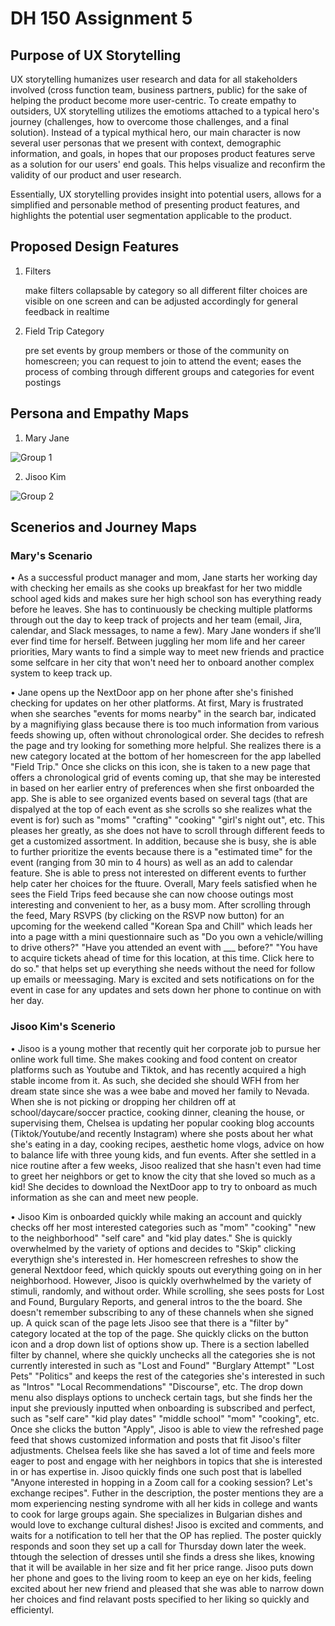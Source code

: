 # DH 150 Assignment 5

## Purpose of UX Storytelling
UX storytelling humanizes user research and data for all stakeholders involved (cross function team, business partners, public) for the sake of helping the product become more user-centric. To create empathy to outsiders, UX storytelling utilizes the emotioms attached to a typical hero's journey (challenges, how to overcome those challenges, and a final solution). Instead of a typical mythical hero, our main character is now several user personas that we present with context, demographic information, and goals, in hopes that our proposes product features serve as a solution for our users' end goals. This helps visualize and reconfirm the validity of our product and user research.

Essentially, UX storytelling provides insight into potential users, allows for a simplified and personable method of presenting product features, and highlights the potential user segmentation applicable to the product.

## Proposed Design Features

1. Filters 
      <p> make filters collapsable by category so all different filter choices are visible on one screen and can be adjusted accordingly for general feedback in realtime </p>

2. Field Trip Category 
      <p> pre set events by group members or those of the community on homescreen; you can request to join to attend the event; eases the process of combing through different groups and categories for event postings </p>


## Persona and Empathy Maps

1. Mary Jane

![Group 1](https://user-images.githubusercontent.com/49845457/98616376-89b79e00-22b1-11eb-87a8-b4b3911fc36b.png)

2. Jisoo Kim 

![Group 2](https://user-images.githubusercontent.com/49845457/98616392-93d99c80-22b1-11eb-90a1-57a37f2a1092.png)

## Scenerios and Journey Maps

### Mary's Scenario
• As a successful product manager and mom, Jane starts her working day with checking her emails as she cooks up breakfast for her two middle school aged kids and makes sure her high school son has everything ready before he leaves. She has to continuously be checking multiple platforms through out the day to keep track of projects and her team (email, Jira, calendar, and Slack messages, to name a few). Mary Jane wonders if she’ll ever find time for herself. Between juggling her mom life and her career priorities, Mary wants to find a simple way to meet new friends and practice some selfcare in her city that won't need her to onboard another complex system to keep track up.

• Jane opens up the NextDoor app on her phone after she's finished checking for updates on her other platforms. At first, Mary is frustrated when she searches "events for moms nearby" in the search bar, indicated by a magnifiying glass because there is too much information from various feeds showing up, often without chronological order. She decides to refresh the page and try looking for something more helpful. She realizes there is a new category located at the bottom of her homescreen for the app labelled "Field Trip." Once she clicks on this icon, she is taken to a new page that offers a chronological grid of events coming up, that she may be interested in based on her earlier entry of preferences when she first onboarded the app. She is able to see organized events based on several tags (that are dispalyed at the top of each event as she scrolls so she realizes what the event is for) such as "moms" "crafting" "cooking" "girl's night out", etc. This pleases her greatly, as she does not have to scroll through different feeds to get a customized assortment. In addition, because she is busy, she is able to further prioritize the events because there is a "estimated time" for the event (ranging from 30 min to 4 hours) as well as an add to calendar feature. She is able to press not interested on different events to further help cater her choices for the ftuure. Overall, Mary feels satisfied when he sees the Field Trips feed because she can now choose outings most interesting and convenient to her, as a busy mom. After scrolling through the feed, Mary RSVPS (by clicking on the RSVP now button) for an upcoming for the weekend called "Korean Spa and Chill" which leads her into a page witth a mini questionnaire such as "Do you own a vehicle/willing to drive others?" "Have you attended an event with ___ before?" "You have to acquire tickets ahead of time for this location, at this time. Click here to do so." that helps set up everything she needs without the need for follow up emails or meessaging. Mary is excited and sets notifications on for the event in case for any updates and sets down her phone to continue on with her day. 

### Jisoo Kim's Scenerio
• Jisoo is a young mother that recently quit her corporate job to pursue her online work full time. She makes cooking and food content on creator platforms such as Youtube and Tiktok, and has recently acquired a high stable income from it. As such, she decided she should WFH from her dream state since she was a wee babe and moved her family to Nevada. When she is not picking or dropping her children off at school/daycare/soccer practice, cooking dinner, cleaning the house, or supervising them, Chelsea is updating her popular cooking blog accounts (Tiktok/Youtube/and recently Instagram) where she posts about her what she's eating in a day, cooking recipes, aesthetic home vlogs, advice on how to balance life with three young kids, and fun events. After she settled in a nice routine after a few weeks, Jisoo realized that she hasn't even had time to greet her neighbors or get to know the city that she loved so much as a kid! She decides to download the NextDoor app to try to onboard as much information as she can and meet new people. 

• Jisoo Kim is onboarded quickly while making an account and quickly checks off her most interested categories such as "mom" "cooking" "new to the neighborhood" "self care" and "kid play dates." She is quickly overwhelmed by the variety of options and decides to "Skip" clicking everythign she's interested in. Her homescreen refreshes to show the general Nextdoor feed, which quickly spouts out everything going on in her neighborhood. However, Jisoo is quickly overhwhelmed by the variety of stimuli, randomly, and without order. While scrolling, she sees posts for Lost and Found, Burgulary Reports, and general intros to the the board. She doesn't remember subscribing to any of these channels when she signed up. A quick scan of the page lets Jisoo see that there is a "filter by" category located at the top of the page. She quickly clicks on the button icon and a drop down list of options show up. There is a section labelled filter by channel, where she quickly unchecks all the categories she is not currently interested in such as "Lost and Found" "Burglary Attempt" "Lost Pets" "Politics" and keeps the rest of the categories she's interested in such as "Intros" "Local Recommendations" "Discourse", etc. The drop down menu also displays options to uncheck certain tags, but she finds her the input she previously inputted when onboarding is subscribed and perfect, such as "self care" "kid play dates" "middle school" "mom" "cooking", etc. Once she clicks the button "Apply",  Jisoo is able to view the refreshed page feed that shows customized information and posts that fit Jisoo's filter adjustments. Chelsea feels like she has saved a lot of time and feels more eager to post and engage with her neighbors in topics that she is interested in or has expertise in. Jisoo quickly finds one such post that is labelled "Anyone interested in hopping in a Zoom call for a cooking session? Let's exchange recipes". Futher in the description, the poster mentions they are a mom experiencing nesting syndrome with all her kids in college and wants to cook for large groups again. She specializes in Bulgarian dishes and would love to exchange cultural dishes! Jisoo is excited and comments, and waits for a notification to tell her that the OP has replied. The poster quickly responds and soon they set up a call for Thursday down later the week.  thtough the selection of dresses until she finds a dress she likes, knowing that it will be available in her size and fit her price range. Jisoo puts down her phone and goes to the living room to keep an eye on her kids, feeling excited about her new friend and pleased that she was able to narrow down her choices and find relavant posts specified to her liking so quickly and efficientyl.

